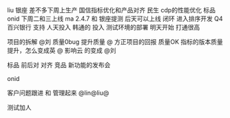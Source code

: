 liu
银座 差不多下周上生产
国信指标优化和产品对齐
民生
cdp的性能优化
标品 onid 下周二和三上线
ma 2.4.7 和 银座提测 后天可以上线
闭环 进入排序开发 Q4
百兴银行 支持 人天投入
韩通的 投入 测试环境的部署  明天开始 打通很高

项目的拆解 @刘
质量0bug 提升质量 @
方正项目的回报 
质量OK
指标的版本质量提升，怎么变成英 @
影响云 的变成 @刘


标品 前后对
对齐
竞品
新功能的发布会

onid

客户问题跟进 和 管理起来 @lin@liu@

测试加人






